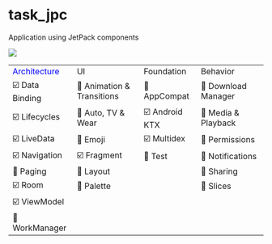 # task_jpc
Application using JetPack components

<a href="https://developer.android.com/jetpack"><img src="https://1.bp.blogspot.com/-dwL58chu7wo/WvD1RrHln3I/AAAAAAAAFUg/cRTc0IZga_wMPTWr3CI53IZ5BwtnZMeYACLcBGAs/s1600/Screen%2BShot%2B2018-05-05%2Bat%2B11.49.30%2BAMimage1.png"></a>
  
<table>
   <tbody>
      <tr>    
         <td style="color: blue"> Architecture   </td>
         <td>UI             </td>
         <td>Foundation     </td>
         <td>Behavior       </td>
      </tr>
      <tr>
         <td>☑️ Data Binding</td>
         <td>🔳 Animation & Transitions</td>
         <td>🔲 AppCompat</td>
         <td>🔲 Download Manager</td>
      </tr>
      <tr>
         <td>☑️ Lifecycles</td>
         <td>🔲 Auto, TV & Wear</td>
         <td>☑️ Android KTX</td>
         <td>🔲 Media & Playback</td>
      </tr>
      <tr>
         <td>☑️ LiveData</td>
         <td>🔲 Emoji</td>
         <td>☑️ Multidex</td>
         <td>🔲 Permissions</td>
      </tr>
      <tr>
         <td>☑️ Navigation</td>
         <td>☑️ Fragment</td>
         <td>🔲 Test</td>
         <td>🔲 Notifications</td>
      </tr>
      <tr>
         <td>🔲 Paging</td>
         <td>🔳 Layout</td>
         <td></td>
         <td>🔲 Sharing</td>
      </tr>
      <tr>
         <td>☑️ Room</td>
         <td>🔲 Palette</td>
         <td> </td>
         <td>🔲 Slices</td>
      </tr>
      <tr>
         <td>☑️ ViewModel</td>
         <td> </td>
         <td> </td>
         <td> </td>
      </tr>
      <tr>
         <td>🔲 WorkManager</td>
         <td> </td>
         <td> </td>
         <td> </td>
      </tr>
   </tbody>
</table>

